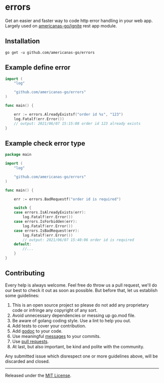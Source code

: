 errors
=======

Get an easier and faster way to code http error handling in your web app. Largely used on [americanas-go/ignite](https://github.com/americanas-go/ignite) rest app module.

Installation
------------

	go get -u github.com/americanas-go/errors

Example define error
--------
```go
import (
    "log"

    "github.com/americanas-go/errors"
)

func main() {

    err := errors.AlreadyExistsf("order id %s", "123")
    log.Fatalf(err.Error())
    // output: 2021/06/07 15:15:08 order id 123 already exists
}
```

Example check error type
--------
```go
package main

import (
    "log"

    "github.com/americanas-go/errors"
)

func main() {

    err := errors.BadRequestf("order id is required")

    switch {
    case errors.IsAlreadyExists(err):
        log.Fatalf(err.Error())
    case errors.IsForbidden(err):
        log.Fatalf(err.Error())
    case errors.IsBadRequest(err):
        log.Fatalf(err.Error())
        // output: 2021/06/07 15:40:06 order id is required
    default:
        //...
    }
}
```

Contributing
--------
Every help is always welcome. Feel free do throw us a pull request, we'll do our best to check it out as soon as possible. But before that, let us establish some guidelines:

1. This is an open source project so please do not add any proprietary code or infringe any copyright of any sort.
2. Avoid unnecessary dependencies or messing up go.mod file.
3. Be aware of golang coding style. Use a lint to help you out.
4. Add tests to cover your contribution.
5. Add [godoc](https://elliotchance.medium.com/godoc-tips-tricks-cda6571549b) to your code. 
6. Use meaningful [messages](https://medium.com/@menuka/writing-meaningful-git-commit-messages-a62756b65c81) to your commits.
7. Use [pull requests](https://help.github.com/en/github/collaborating-with-issues-and-pull-requests/about-pull-requests).
8. At last, but also important, be kind and polite with the community.

Any submitted issue which disrespect one or more guidelines above, will be discarded and closed.


<hr>

Released under the [MIT License](LICENSE).
